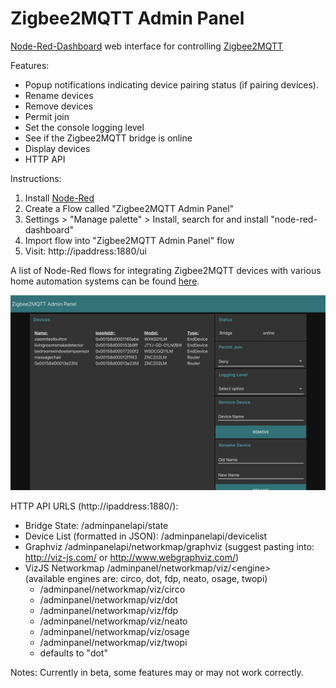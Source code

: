 # Zigbee2MQTT Admin Panel
[Node-Red-Dashboard](https://github.com/node-red/node-red-dashboard) web interface for controlling [Zigbee2MQTT](https://github.com/Koenkk/zigbee2mqtt)

Features:
* Popup notifications indicating device pairing status (if pairing devices).
* Rename devices
* Remove devices
* Permit join
* Set the console logging level
* See if the Zigbee2MQTT bridge is online
* Display devices
* HTTP API

Instructions:

1) Install [Node-Red](https://nodered.org/)
2) Create a Flow called "Zigbee2MQTT Admin Panel"
3) Settings > "Manage palette" > Install, search for and install "node-red-dashboard"
4) Import flow into "Zigbee2MQTT Admin Panel" flow
5) Visit: http://ipaddress:1880/ui

A list of Node-Red flows for integrating Zigbee2MQTT devices with various home automation systems can be found [here](https://github.com/ben423423n32j14e/zigbee2mqttflowdevices).


![Screenshot](screenshot.png)

HTTP API URLS (http://ipaddress:1880/):

* Bridge State: /adminpanelapi/state
* Device List (formatted in JSON): /adminpanelapi/devicelist
* Graphviz /adminpanelapi/networkmap/graphviz (suggest pasting into: http://viz-js.com/ or http://www.webgraphviz.com/)
* VizJS Networkmap /adminpanel/networkmap/viz/\<engine>  
(available engines are: circo, dot, fdp, neato, osage, twopi)
    * /adminpanel/networkmap/viz/circo
    * /adminpanel/networkmap/viz/dot
    * /adminpanel/networkmap/viz/fdp
    * /adminpanel/networkmap/viz/neato
    * /adminpanel/networkmap/viz/osage
    * /adminpanel/networkmap/viz/twopi
    * defaults to "dot"

Notes:
Currently in beta, some features may or may not work correctly.
